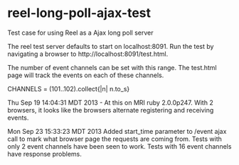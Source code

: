 reel-long-poll-ajax-test
========================

Test case for using Reel as a Ajax long poll server

The reel test server defaults to start on localhost:8091.
Run the test by navigating a browser to http://localhost:8091/test.html.

The number of event channels can be set with this range.
The test.html page will track the events on each of these channels.

CHANNELS = (101..102).collect{|n| n.to_s}

Thu Sep 19 14:04:31 MDT 2013 - At this on MRI ruby 2.0.0p247.  With 2
browsers, it looks like the browsers alternate registering and receiving
events.

Mon Sep 23 15:33:23 MDT 2013
Added start_time parameter to /event ajax call to mark what browser page
the requests are coming from.  Tests with only 2 event channels have
been seen to work. Tests with 16 event channels have response problems.

